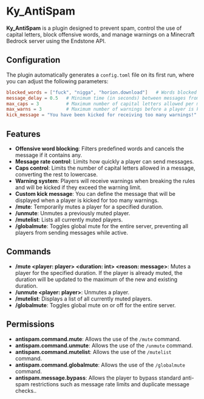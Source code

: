 # Ky_AntiSpam

**Ky_AntiSpam** is a plugin designed to prevent spam, control the use of capital letters, block offensive words, and manage warnings on a Minecraft Bedrock server using the Endstone API.

## Configuration

The plugin automatically generates a `config.toml` file on its first run, where you can adjust the following parameters:

```toml
blocked_words = ["fuck", "nigga", "horion.download"]   # Words blocked in chat.
message_delay = 0.5   # Minimum time (in seconds) between messages from the same player.
max_caps = 3          # Maximum number of capital letters allowed per message.
max_warns = 3         # Maximum number of warnings before a player is kicked.
kick_message = "You have been kicked for receiving too many warnings!"   # Message shown when a player is kicked for exceeding warnings.
```

## Features

- **Offensive word blocking**: Filters predefined words and cancels the message if it contains any.
- **Message rate control**: Limits how quickly a player can send messages.
- **Caps control**: Limits the number of capital letters allowed in a message, converting the rest to lowercase.
- **Warning system**: Players will receive warnings when breaking the rules and will be kicked if they exceed the warning limit.
- **Custom kick message**: You can define the message that will be displayed when a player is kicked for too many warnings.
- **/mute**: Temporarily mutes a player for a specified duration.
- **/unmute**: Unmutes a previously muted player.
- **/mutelist**: Lists all currently muted players.
- **/globalmute**: Toggles global mute for the entire server, preventing all players from sending messages while active.

## Commands

- **/mute <player: player> <duration: int> <reason: message>**: Mutes a player for the specified duration. If the player is already muted, the duration will be updated to the maximum of the new and existing duration.
- **/unmute <player: player>**: Unmutes a player.
- **/mutelist**: Displays a list of all currently muted players.
- **/globalmute**: Toggles global mute on or off for the entire server.

## Permissions

- **antispam.command.mute**: Allows the use of the `/mute` command.
- **antispam.command.unmute**: Allows the use of the `/unmute` command.
- **antispam.command.mutelist**: Allows the use of the `/mutelist` command.
- **antispam.command.globalmute**: Allows the use of the `/globalmute` command.
- **antispam.message.bypass**: Allows the player to bypass standard anti-spam restrictions such as message rate limits and duplicate message checks..
